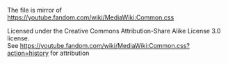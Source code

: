 The file is mirror of https://youtube.fandom.com/wiki/MediaWiki:Common.css

Licensed under the Creative Commons Attribution-Share Alike License 3.0 license.                  
See https://youtube.fandom.com/wiki/MediaWiki:Common.css?action=history for attribution
